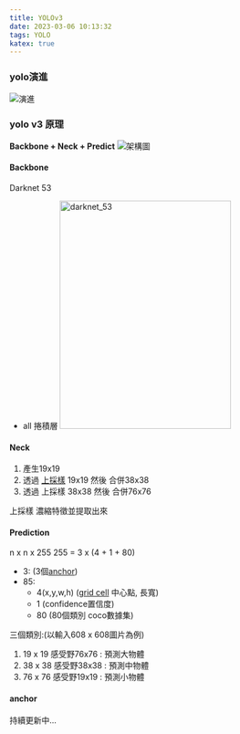 ```yaml
---
title: YOLOv3
date: 2023-03-06 10:13:32
tags: YOLO
katex: true
---
```

### yolo演進
<!-- <img src="source\_posts\yolov3\evolve.png"> -->
<img src="..\yolov3\evolve.png" alt="演進" title="這是演進" >

### yolo v3 原理
**Backbone + Neck + Predict** 
<img src="..\yolov3\structure.png" alt="架構圖" title="這是架構" >

#### Backbone
Darknet 53
- all 捲積層
  <img src="../yolov3/Screen_Shot_2020-06-24_at_12.53.56_PM_QQoF5AO.png" width=300pt height=400pt title="darknet_53">

#### Neck
1. 產生19x19
2. 透過 [上採樣](#top) 19x19 然後 合併38x38 
3. 透過 上採樣 38x38 然後 合併76x76
   
<a id="top">上採樣</a>
濃縮特徵並提取出來

#### Prediction
n x n x 255 
255 = 3 x (4 + 1 + 80)
- 3: (3個[anchor](#anchor)) 
- 85: 
  - 4(x,y,w,h) ([grid cell](#grid) 中心點, 長寬)
  - 1 (confidence置信度)
  - 80 (80個類別 coco數據集)

三個類別:(以輸入608 x 608圖片為例)
1. 19 x 19 感受野76x76 : 預測大物體
2. 38 x 38 感受野38x38 : 預測中物體
3. 76 x 76 感受野19x19 : 預測小物體


#### anchor

持續更新中...

